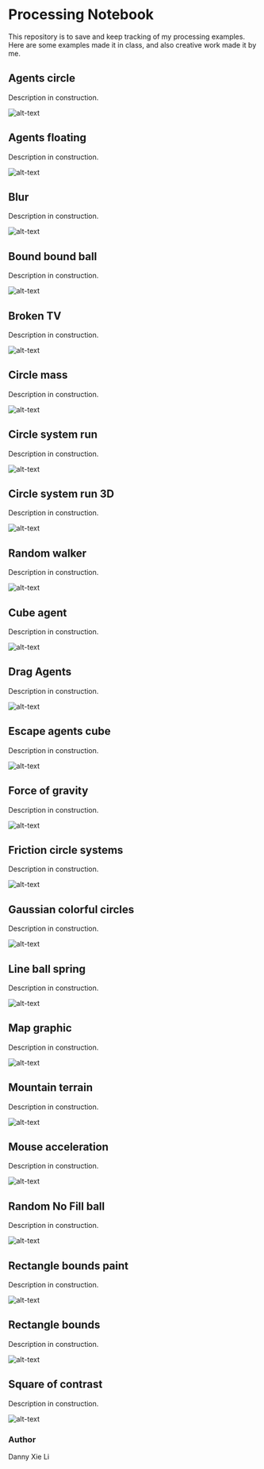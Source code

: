 # Processing Notebook
This repository is to save and keep tracking of my processing examples. Here are some examples made it in class, and also creative work made it by me. 

## Agents circle
Description in construction. 

![alt-text](https://github.com/dnnxl/Processing-Notebook/blob/master/Images/Agents%20circle.gif)

## Agents floating
Description in construction. 

![alt-text](https://github.com/dnnxl/Processing-Notes/blob/master/Images/Agents%20floating.gif)

## Blur
Description in construction. 

![alt-text](https://github.com/dnnxl/Processing-Notes/blob/master/Images/Blur.gif)

## Bound bound ball
Description in construction. 

![alt-text](https://github.com/dnnxl/Processing-Notes/blob/master/Images/Bound%20bound%20ball.gif)

## Broken TV
Description in construction.

![alt-text](https://github.com/dnnxl/Processing-Notes/blob/master/Images/Broken%20TV.gif)

## Circle mass
Description in construction. 

![alt-text](https://github.com/dnnxl/Processing-Notebook/blob/master/Images/Circle%20mass.gif)

## Circle system run
Description in construction. 

![alt-text](https://github.com/dnnxl/Processing-Notes/blob/master/Images/Circle%20system%20run.gif)

## Circle system run 3D
Description in construction. 

![alt-text](https://github.com/dnnxl/Processing-Notes/blob/master/Images/Circle%20run%20system%203D.gif)

## Random walker
Description in construction. 

![alt-text](https://github.com/dnnxl/Processing-Notebook/blob/master/Images/Random%20walker.gif)

## Cube agent	
Description in construction. 

![alt-text](https://github.com/dnnxl/Processing-Notebook/blob/master/Images/Cube%20agent.gif)

## Drag Agents	
Description in construction. 

![alt-text](https://github.com/dnnxl/Processing-Notebook/blob/master/Images/Drag%20Agents.gif)


## Escape agents cube
Description in construction. 

![alt-text](https://github.com/dnnxl/Processing-Notebook/blob/master/Images/Escape%20agents%20cube.gif)

## Force of gravity
Description in construction. 

![alt-text](https://github.com/dnnxl/Processing-Notebook/blob/master/Images/Force%20of%20gravity.gif)

## Friction circle systems
Description in construction. 

![alt-text](https://github.com/dnnxl/Processing-Notebook/blob/master/Images/Friction%20circle%20system.gif)


## Gaussian colorful circles
Description in construction. 

![alt-text](https://github.com/dnnxl/Processing-Notebook/blob/master/Images/Gaussian%20colorful%20circles.gif)

## Line ball spring
Description in construction. 

![alt-text](https://github.com/dnnxl/Processing-Notebook/blob/master/Images/Line%20ball%20spring.gif)

## Map graphic
Description in construction. 

![alt-text](https://github.com/dnnxl/Processing-Notebook/blob/master/Images/Map%20graphic.gif)

## Mountain terrain
Description in construction. 

![alt-text](https://github.com/dnnxl/Processing-Notebook/blob/master/Images/Mountain%20terrain.gif)

## Mouse acceleration
Description in construction. 

![alt-text](https://github.com/dnnxl/Processing-Notebook/blob/master/Images/Mouse%20acceleration.gif)

## Random No Fill ball
Description in construction.

![alt-text](https://github.com/dnnxl/Processing-Notebook/blob/master/Images/Random%20No%20Fill%20ball.gif)

## Rectangle bounds paint
Description in construction. 

![alt-text](https://github.com/dnnxl/Processing-Notebook/blob/master/Images/Rectangle%20bounds%20paint.gif)

## Rectangle bounds
Description in construction. 

![alt-text](https://github.com/dnnxl/Processing-Notebook/blob/master/Images/Rectangle%20bounds.gif)

## Square of contrast
Description in construction. 

![alt-text](https://github.com/dnnxl/Processing-Notebook/blob/master/Images/Square%20of%20contrast.gif)


### Author
Danny Xie Li
